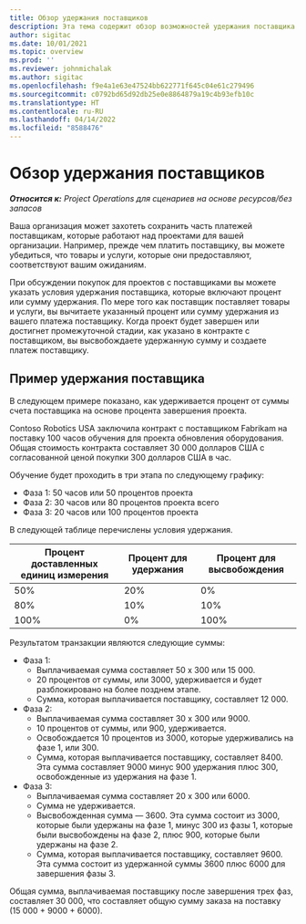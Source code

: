 ```yaml
---
title: Обзор удержания поставщиков
description: Эта тема содержит обзор возможностей удержания поставщика.
author: sigitac
ms.date: 10/01/2021
ms.topic: overview
ms.prod: ''
ms.reviewer: johnmichalak
ms.author: sigitac
ms.openlocfilehash: f9e4a1e63e47524bb622771f645c04e61c279496
ms.sourcegitcommit: c0792bd65d92db25e0e8864879a19c4b93efb10c
ms.translationtype: HT
ms.contentlocale: ru-RU
ms.lasthandoff: 04/14/2022
ms.locfileid: "8588476"
---
```

# <a name="vendor-retention-overview"></a>Обзор удержания поставщиков

_**Относится к:** Project Operations для сценариев на основе ресурсов/без запасов_

Ваша организация может захотеть сохранить часть платежей поставщикам, которые работают над проектами для вашей организации. Например, прежде чем платить поставщику, вы можете убедиться, что товары и услуги, которые они предоставляют, соответствуют вашим ожиданиям.

При обсуждении покупок для проектов с поставщиками вы можете указать условия удержания поставщика, которые включают процент или сумму удержания. По мере того как поставщик поставляет товары и услуги, вы вычитаете указанный процент или сумму удержания из вашего платежа поставщику. Когда проект будет завершен или достигнет промежуточной стадии, как указано в контракте с поставщиком, вы высвобождаете удержанную сумму и создаете платеж поставщику.

## <a name="vendor-retention-example"></a>Пример удержания поставщика

В следующем примере показано, как удерживается процент от суммы счета поставщика на основе процента завершения проекта.

Contoso Robotics USA заключила контракт с поставщиком Fabrikam на поставку 100 часов обучения для проекта обновления оборудования. Общая стоимость контракта составляет 30 000 долларов США с согласованной ценой покупки 300 долларов США в час.

Обучение будет проходить в три этапа по следующему графику:

- Фаза 1: 50 часов или 50 процентов проекта
- Фаза 2: 30 часов или 80 процентов проекта всего
- Фаза 3: 20 часов или 100 процентов проекта

В следующей таблице перечислены условия удержания.

| **Процент доставленных единиц измерения** | **Процент для удержания** | **Процент для высвобождения** |
| --- | --- | --- |
| 50% | 20% | 0% |
| 80% | 10% | 10% |
| 100% | 0% | 100% |

Результатом транзакции являются следующие суммы:

- Фаза 1:
  - Выплачиваемая сумма составляет 50 х 300 или 15 000.
  - 20 процентов от суммы, или 3000, удерживается и будет разблокировано на более позднем этапе.
  - Сумма, которая выплачивается поставщику, составляет 12 000.
- Фаза 2:
  - Выплачиваемая сумма составляет 30 х 300 или 9000.
  - 10 процентов от суммы, или 900, удерживается.
  - Освобождается 10 процентов из 3000, которые удерживались на фазе 1, или 300.
  - Сумма, которая выплачивается поставщику, составляет 8400. Эта сумма составляет 9000 минус 900 удержания плюс 300, освобожденные из удержания на фазе 1.
- Фаза 3:
  - Выплачиваемая сумма составляет 20 х 300 или 6000.
  - Сумма не удерживается.
  - Высвобожденная сумма — 3600. Эта сумма состоит из 3000, которые были удержаны на фазе 1, минус 300 из фазы 1, которые были высвобождены на фазе 2, плюс 900, которые были удержаны на фазе 2.
  - Сумма, которая выплачивается поставщику, составляет 9600. Эта сумма состоит из удержанной суммы 3600 плюс 6000 для завершения фазы 3.

Общая сумма, выплачиваемая поставщику после завершения трех фаз, составляет 30 000, что составляет общую сумму заказа на поставку (15 000 + 9000 + 6000).
